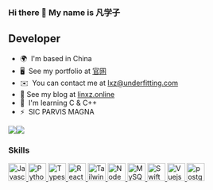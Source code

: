 ### Hi there 👋 My name is 凡学子

Developer
------------------

* 🌍  I'm based in China
* 🖥️  See my portfolio at [官网](http://www.linxz.fun)
* ✉️  You can contact me at [lxz@underfitting.com](mailto:lxz@underfitting.com)
* 🚀  See my blog at [linxz.online](https://linxz.online/)
* 🧠  I'm learning C & C++
* ⚡  SIC PARVIS MAGNA

<a href="https://www.twitter.com/lamhiuzhong" target="_blank" rel="noreferrer" style="text-decoration: none;"><img
src="https://img.shields.io/twitter/follow/lamhiuzhong?logo=twitter&style=for-the-badge&color=3382ed&labelColor=1c1917"
/></a><a href="https://www.github.com/linxz-coder" target="_blank" rel="noreferrer"><img
src="https://img.shields.io/github/followers/linxz-coder?logo=github&style=for-the-badge&color=3382ed&labelColor=1c1917&cacheSeconds=36" /></a>

### Skills

<p align="left">
  <a href="https://developer.mozilla.org/en-US/docs/Web/JavaScript" target="_blank" rel="noreferrer">
    <img src="https://cdn.jsdelivr.net/gh/devicons/devicon/icons/javascript/javascript-original.svg" width="36" height="36" alt="Javascript" />
  </a>
  <a href="https://www.python.org/" target="_blank" rel="noreferrer">
    <img src="https://cdn.jsdelivr.net/gh/devicons/devicon/icons/python/python-original.svg" width="36" height="36" alt="Python" />
  </a>
  <a href="https://www.typescriptlang.org/" target="_blank" rel="noreferrer">
    <img src="https://cdn.jsdelivr.net/gh/devicons/devicon/icons/typescript/typescript-original.svg" width="36" height="36" alt="Typescript" />
  </a>
 <a href="https://reactjs.org/" target="_blank" rel="noreferrer">
   <img src="https://cdn.jsdelivr.net/gh/devicons/devicon/icons/react/react-original.svg" width="36" height="36" alt="React" />
 </a>
 <a href="https://tailwindcss.com/" target="_blank" rel="noreferrer">
   <img src="https://cdn.jsdelivr.net/gh/devicons/devicon@latest/icons/tailwindcss/tailwindcss-original.svg" width="36" height="36" alt="TailwindCSS" />
 </a>
  <a href="https://nodejs.org/en/" target="_blank" rel="noreferrer">
    <img src="https://cdn.jsdelivr.net/gh/devicons/devicon/icons/nodejs/nodejs-original.svg" width="36" height="36" alt="NodeJS" />
  </a>
<a href="https://www.mysql.com/" target="_blank" rel="noreferrer">
  <img src="https://cdn.jsdelivr.net/gh/devicons/devicon/icons/mysql/mysql-original.svg" width="36" height="36" alt="MySQL" />
</a>
  <a href="https://www.swift.org/" target="_blank" rel="noreferrer">
  <img src="https://cdn.jsdelivr.net/gh/devicons/devicon/icons/swift/swift-original.svg" width="36" height="36" alt="Swift" />
</a>
  <a href="https://vuejs.org/" target="_blank" rel="noreferrer">
  <img src="https://cdn.jsdelivr.net/gh/devicons/devicon@latest/icons/vuejs/vuejs-original.svg" width="36" height="36" alt="Vuejs" />
</a>
  <a href="https://www.postgresql.org/" target="_blank" rel="noreferrer">
  <img src="https://cdn.jsdelivr.net/gh/devicons/devicon@latest/icons/postgresql/postgresql-original.svg" width="36" height="36" alt="postgresql" />
</a>
</p>

<!--
**linxz-coder/linxz-coder** is a ✨ _special_ ✨ repository because its `README.md` (this file) appears on your GitHub profile.

Here are some ideas to get you started:

- 🔭 I’m currently working on ...
- 🌱 I’m currently learning ...
- 👯 I’m looking to collaborate on ...
- 🤔 I’m looking for help with ...
- 💬 Ask me about ...
- 📫 How to reach me: ...
- 😄 Pronouns: ...
- ⚡ Fun fact: ...
-->
